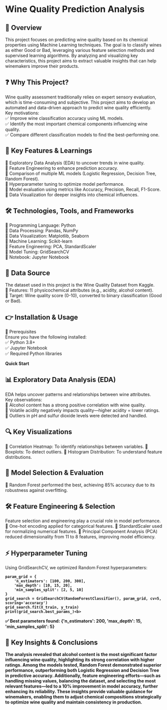 # **Wine Quality Prediction Analysis**

## **🌟 Overview**
This project focuses on predicting wine quality based on its chemical properties using Machine Learning techniques. The goal is to classify wines as either Good or Bad, leveraging various feature selection methods and supervised learning algorithms. By analyzing and visualizing key characteristics, this project aims to extract valuable insights that can help winemakers improve their products.

## **❓ Why This Project?**
Wine quality assessment traditionally relies on expert sensory evaluation, which is time-consuming and subjective. This project aims to develop an automated and data-driven approach to predict wine quality efficiently.<br>
Key motivations:<br>
✅ Improve wine classification accuracy using ML models.<br>
✅ Identify the most important chemical components influencing wine quality.<br>
✅ Compare different classification models to find the best-performing one.<br>

## **🔑 Key Features & Learnings**
🔹 Exploratory Data Analysis (EDA) to uncover trends in wine quality.<br>
🔹 Feature Engineering to enhance prediction accuracy.<br>
🔹 Comparison of multiple ML models (Logistic Regression, Decision Tree, Random Forest).<br>
🔹 Hyperparameter tuning to optimize model performance.<br>
🔹 Model evaluation using metrics like Accuracy, Precision, Recall, F1-Score.<br>
🔹 Data Visualization for deeper insights into chemical influences.<br>

## **🛠 Technologies, Tools, and Frameworks**
🔹 Programming Language:	Python<br>
🔹 Data Processing:	Pandas, NumPy<br>
🔹 Data Visualization:	Matplotlib, Seaborn<br>
🔹 Machine Learning:	Scikit-learn<br>
🔹 Feature Engineering:	PCA, StandardScaler<br>
🔹 Model Tuning:	GridSearchCV<br>
🔹 Notebook: Jupyter Notebook<br>

## **🚀 Data Source**
The dataset used in this project is the Wine Quality Dataset from Kaggle.<br>
🔹 Features: 11 physicochemical attributes (e.g., acidity, alcohol content).<br>
🔹 Target: Wine quality score (0-10), converted to binary classification (Good or Bad).<br>

## **👉 Installation & Usage**
📌 Prerequisites<br>
Ensure you have the following installed:<br>
✅ Python 3.8+<br>
✅ Jupyter Notebook<br>
✅ Required Python libraries<br>

**Quick Start**


## **📊 Exploratory Data Analysis (EDA)**
EDA helps uncover patterns and relationships between wine attributes.<br>
Key observations:<br>
📌 Alcohol content has a strong positive correlation with wine quality.<br>
📌 Volatile acidity negatively impacts quality—higher acidity = lower ratings.<br>
📌 Outliers in pH and sulfur dioxide levels were detected and handled.<br>

## **🔍 Key Visualizations**
🔹 Correlation Heatmap: To identify relationships between variables.
🔹 Boxplots: To detect outliers.
🔹 Histogram Distribution: To understand feature distributions.

## **🔬 Model Selection & Evaluation**

📌 Random Forest performed the best, achieving 85% accuracy due to its robustness against overfitting.

## **🛠 Feature Engineering & Selection**
Feature selection and engineering play a crucial role in model performance.
🔹 One-hot encoding applied for categorical features.
🔹 StandardScaler used for normalizing numerical features.
🔹 Principal Component Analysis (PCA) reduced dimensionality from 11 to 8 features, improving model efficiency.

## **⚡ Hyperparameter Tuning**
Using GridSearchCV, we optimized Random Forest hyperparameters:<b>
```
param_grid = {
    'n_estimators': [100, 200, 300],
    'max_depth': [10, 15, 20],
    'min_samples_split': [2, 5, 10]
}
grid_search = GridSearchCV(RandomForestClassifier(), param_grid, cv=5, scoring='accuracy')
grid_search.fit(X_train, y_train)
print(grid_search.best_params_)<b>
```
✅ Best parameters found: {'n_estimators': 200, 'max_depth': 15, 'min_samples_split': 5}

## **🎯 Key Insights & Conclusions**
The analysis revealed that alcohol content is the most significant factor influencing wine quality, highlighting its strong correlation with higher ratings. Among the models tested, Random Forest demonstrated superior performance, outperforming both Logistic Regression and Decision Tree in predictive accuracy. Additionally, feature engineering efforts—such as handling missing values, balancing the dataset, and selecting the most relevant features—led to a 10% improvement in model accuracy, further enhancing its reliability. These insights provide valuable guidance for winemakers, enabling them to adjust chemical compositions strategically to optimize wine quality and maintain consistency in production.
